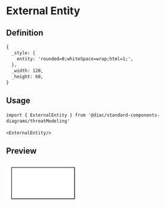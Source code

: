 # External Entity

## Definition

```
{
  _style: { 
    entity: 'rounded=0;whiteSpace=wrap;html=1;',
  },
  _width: 120,
  _height: 60,
}
```

## Usage

```
import { ExternalEntity } from '@diac/standard-components-diagrams/threatModeling'

<ExternalEntity/>
```

## Preview

<img src="./external-entity.png" width="200"/>
